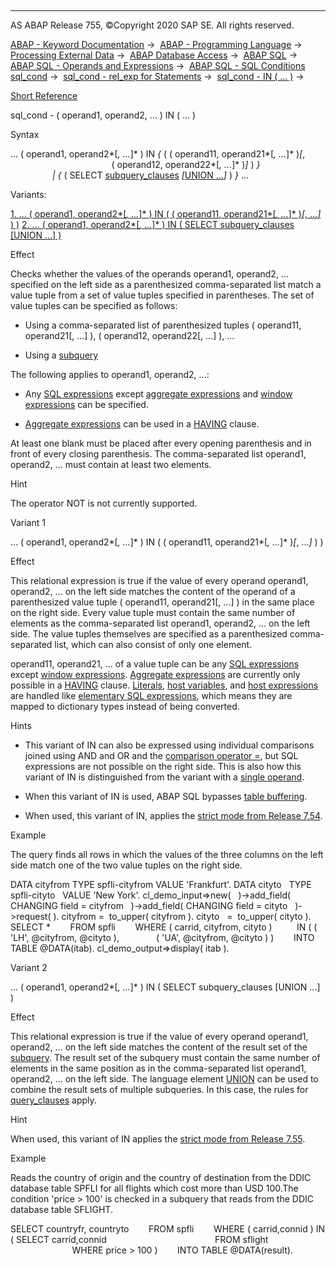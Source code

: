   

* * *

AS ABAP Release 755, ©Copyright 2020 SAP SE. All rights reserved.

[ABAP - Keyword Documentation](https://help.sap.com/doc/abapdocu_755_index_htm/7.55/en-US/abenabap.htm) →  [ABAP - Programming Language](https://help.sap.com/doc/abapdocu_755_index_htm/7.55/en-US/abenabap_reference.htm) →  [Processing External Data](https://help.sap.com/doc/abapdocu_755_index_htm/7.55/en-US/abenabap_language_external_data.htm) →  [ABAP Database Access](https://help.sap.com/doc/abapdocu_755_index_htm/7.55/en-US/abenabap_sql.htm) →  [ABAP SQL](https://help.sap.com/doc/abapdocu_755_index_htm/7.55/en-US/abenopensql.htm) →  [ABAP SQL - Operands and Expressions](https://help.sap.com/doc/abapdocu_755_index_htm/7.55/en-US/abenopen_sql_operands.htm) →  [ABAP SQL - SQL Conditions sql\_cond](https://help.sap.com/doc/abapdocu_755_index_htm/7.55/en-US/abenasql_cond.htm) →  [sql\_cond - rel\_exp for Statements](https://help.sap.com/doc/abapdocu_755_index_htm/7.55/en-US/abenosql_stmt_logexp.htm) →  [sql\_cond - IN ( ... )](https://help.sap.com/doc/abapdocu_755_index_htm/7.55/en-US/abenwhere_logexp_in.htm) → 

[Short Reference](https://help.sap.com/doc/abapdocu_755_index_htm/7.55/en-US/abensql_cond_shortref.htm)

sql\_cond - ( operand1, operand2, ... ) IN ( ... )

Syntax

... ( operand1, operand2*\[*, ...*\]* ) IN *{* ( ( operand11, operand21*\[*, ...*\]* )*\[*,
                                         ( operand12, operand22*\[*, ...*\]* )*\]* ) *}*
                                   *|* *{* ( SELECT [subquery\_clauses](https://help.sap.com/doc/abapdocu_755_index_htm/7.55/en-US/abenwhere_logexp_subquery.htm) *\[*[UNION ...](https://help.sap.com/doc/abapdocu_755_index_htm/7.55/en-US/abapunion.htm)*\]* ) *}* ...

Variants:

[1\. ... ( operand1, operand2*\[*, ...*\]* ) IN ( ( operand11, operand21*\[*, ...*\]* )*\[*, ...*\]* ) )](#!ABAP_VARIANT_1@1@)
[2\. ... ( operand1, operand2*\[*, ...*\]* ) IN ( SELECT subquery\_clauses \[UNION ...\] )](#!ABAP_VARIANT_2@2@)

Effect

Checks whether the values of the operands operand1, operand2, ... specified on the left side as a parenthesized comma-separated list match a value tuple from a set of value tuples specified in parentheses. The set of value tuples can be specified as follows:

-   Using a comma-separated list of parenthesized tuples ( operand11, operand21\[, ...\] ), ( operand12, operand22\[, ...\] ), ...

-   Using a [subquery](https://help.sap.com/doc/abapdocu_755_index_htm/7.55/en-US/abensubquery_glosry.htm "Glossary Entry")

The following applies to operand1, operand2, ...:

-   Any [SQL expressions](https://help.sap.com/doc/abapdocu_755_index_htm/7.55/en-US/abapsql_expr.htm) except [aggregate expressions](https://help.sap.com/doc/abapdocu_755_index_htm/7.55/en-US/abapselect_aggregate.htm) and [window expressions](https://help.sap.com/doc/abapdocu_755_index_htm/7.55/en-US/abapselect_over.htm) can be specified.

-   [Aggregate expressions](https://help.sap.com/doc/abapdocu_755_index_htm/7.55/en-US/abapselect_aggregate.htm) can be used in a [HAVING](https://help.sap.com/doc/abapdocu_755_index_htm/7.55/en-US/abaphaving_clause.htm) clause.

At least one blank must be placed after every opening parenthesis and in front of every closing parenthesis. The comma-separated list operand1, operand2, ... must contain at least two elements.

Hint

The operator NOT is not currently supported.

Variant 1

... ( operand1, operand2*\[*, ...*\]* ) IN ( ( operand11, operand21*\[*, ...*\]* )*\[*, ...*\]* ) )

Effect

This relational expression is true if the value of every operand operand1, operand2, ... on the left side matches the content of the operand of a parenthesized value tuple ( operand11, operand21\[, ...\] ) in the same place on the right side. Every value tuple must contain the same number of elements as the comma-separated list operand1, operand2, ... on the left side. The value tuples themselves are specified as a parenthesized comma-separated list, which can also consist of only one element.

operand11, operand21, ... of a value tuple can be any [SQL expressions](https://help.sap.com/doc/abapdocu_755_index_htm/7.55/en-US/abapsql_expr.htm) except [window expressions](https://help.sap.com/doc/abapdocu_755_index_htm/7.55/en-US/abapselect_over.htm). [Aggregate expressions](https://help.sap.com/doc/abapdocu_755_index_htm/7.55/en-US/abapselect_aggregate.htm) are currently only possible in a [HAVING](https://help.sap.com/doc/abapdocu_755_index_htm/7.55/en-US/abaphaving_clause.htm) clause. [Literals](https://help.sap.com/doc/abapdocu_755_index_htm/7.55/en-US/abenabap_sql_literals.htm), [host variables](https://help.sap.com/doc/abapdocu_755_index_htm/7.55/en-US/abenopen_sql_host_variables.htm), and [host expressions](https://help.sap.com/doc/abapdocu_755_index_htm/7.55/en-US/abenopen_sql_host_expressions.htm) are handled like [elementary SQL expressions](https://help.sap.com/doc/abapdocu_755_index_htm/7.55/en-US/abensql_elem.htm), which means they are mapped to dictionary types instead of being converted.

Hints

-   This variant of IN can also be expressed using individual comparisons joined using AND and OR and the [comparison operator \=](https://help.sap.com/doc/abapdocu_755_index_htm/7.55/en-US/abenwhere_logexp_compare.htm), but SQL expressions are not possible on the right side. This is also how this variant of IN is distinguished from the variant with a [single operand](https://help.sap.com/doc/abapdocu_755_index_htm/7.55/en-US/abenwhere_logexp_operand_in.htm).

-   When this variant of IN is used, ABAP SQL bypasses [table buffering](https://help.sap.com/doc/abapdocu_755_index_htm/7.55/en-US/abentable_buffering_glosry.htm "Glossary Entry").

-   When used, this variant of IN, applies the [strict mode from Release 7.54](https://help.sap.com/doc/abapdocu_755_index_htm/7.55/en-US/abenopensql_strict_mode_754.htm).

Example

The query finds all rows in which the values of the three columns on the left side match one of the two value tuples on the right side.

DATA cityfrom TYPE spfli-cityfrom VALUE 'Frankfurt'.
DATA cityto   TYPE spfli-cityto   VALUE 'New York'.
cl\_demo\_input=>new(
  )->add\_field( CHANGING field = cityfrom
  )->add\_field( CHANGING field = cityto
  )->request( ).
cityfrom =  to\_upper( cityfrom ).
cityto   =  to\_upper( cityto ).
SELECT \*
       FROM spfli
       WHERE ( carrid, cityfrom, cityto )
         IN ( ( 'LH', @cityfrom, @cityto ),
              ( 'UA', @cityfrom, @cityto ) )
       INTO TABLE @DATA(itab).
cl\_demo\_output=>display( itab ).

Variant 2

... ( operand1, operand2*\[*, ...*\]* ) IN ( SELECT subquery\_clauses \[UNION ...\] )

Effect

This relational expression is true if the value of every operand operand1, operand2, ... on the left side matches the content of the result set of the [subquery](https://help.sap.com/doc/abapdocu_755_index_htm/7.55/en-US/abensubquery_glosry.htm "Glossary Entry"). The result set of the subquery must contain the same number of elements in the same position as in the comma-separated list operand1, operand2, ... on the left side. The language element [UNION](https://help.sap.com/doc/abapdocu_755_index_htm/7.55/en-US/abapunion.htm) can be used to combine the result sets of multiple subqueries. In this case, the rules for [query\_clauses](https://help.sap.com/doc/abapdocu_755_index_htm/7.55/en-US/abapunion_clause.htm) apply.

Hint

When used, this variant of IN applies the [strict mode from Release 7.55](https://help.sap.com/doc/abapdocu_755_index_htm/7.55/en-US/abenopensql_strict_mode_755.htm).

Example

Reads the country of origin and the country of destination from the DDIC database table SPFLI for all flights which cost more than USD 100.The condition 'price > 100' is checked in a subquery that reads from the DDIC database table SFLIGHT.

SELECT countryfr, countryto
       FROM spfli
       WHERE ( carrid,connid ) IN ( SELECT carrid,connid
                                           FROM sflight
                                           WHERE price > 100 )
       INTO TABLE @DATA(result).